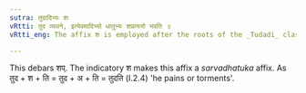 ```yaml
---
sutra: तुदादिभ्यः शः
vRtti: तुद व्यथने, इत्येवमादिभ्यो धातुभ्यः शप्रत्ययो भवति ॥
vRtti_eng: The affix श is employed after the roots of the _Tudadi_ class, in denoting the agent when a _sarvadhatuka_ affix follows.

---
```

This debars शप्. The indicatory श makes this affix a _sarvadhatuka_ affix. As तुद + श + ति = तुद + अ + ति = तुदति (I.2.4) 'he pains or torments'.